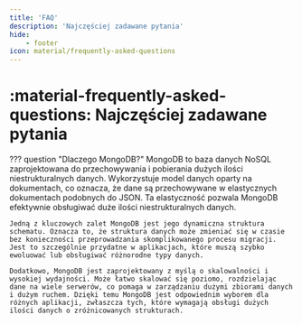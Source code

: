```yaml
---
title: 'FAQ'
description: 'Najczęściej zadawane pytania'
hide:
    - footer
icon: material/frequently-asked-questions
---
```

# :material-frequently-asked-questions: Najczęściej zadawane pytania

??? question "Dlaczego MongoDB?"
    MongoDB to baza danych NoSQL zaprojektowana do przechowywania i pobierania dużych ilości niestrukturalnych danych. Wykorzystuje model danych oparty na dokumentach, co oznacza, że dane są przechowywane w elastycznych dokumentach podobnych do JSON. Ta elastyczność pozwala MongoDB efektywnie obsługiwać duże ilości niestrukturalnych danych.

    Jedną z kluczowych zalet MongoDB jest jego dynamiczna struktura schematu. Oznacza to, że struktura danych może zmieniać się w czasie bez konieczności przeprowadzania skomplikowanego procesu migracji. Jest to szczególnie przydatne w aplikacjach, które muszą szybko ewoluować lub obsługiwać różnorodne typy danych.

    Dodatkowo, MongoDB jest zaprojektowany z myślą o skalowalności i wysokiej wydajności. Może łatwo skalować się poziomo, rozdzielając dane na wiele serwerów, co pomaga w zarządzaniu dużymi zbiorami danych i dużym ruchem. Dzięki temu MongoDB jest odpowiednim wyborem dla różnych aplikacji, zwłaszcza tych, które wymagają obsługi dużych ilości danych o zróżnicowanych strukturach.